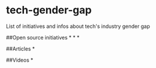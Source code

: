 # tech-gender-gap
List of initiatives and infos about tech's industry gender gap

##Open source initiatives
* 
* 
* 

##Articles
*

##Videos
*
